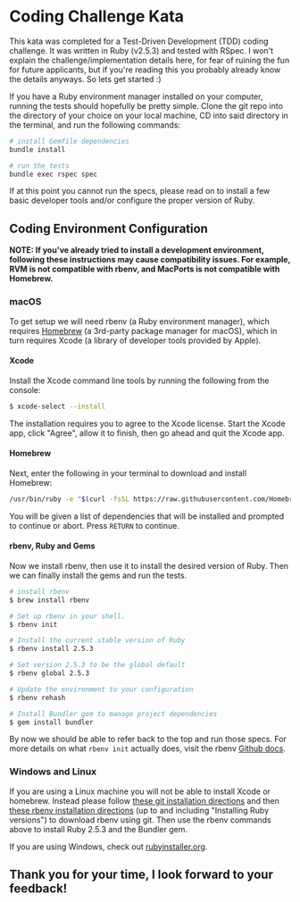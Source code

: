 # Coding Challenge Kata

This kata was completed for a Test-Driven Development (TDD) coding challenge. It was written in Ruby (v2.5.3) and tested with RSpec. I won't explain the challenge/implementation details here, for fear of ruining the fun for future applicants, but if you're reading this you probably already know the details anyways. So lets get started :)

If you have a Ruby environment manager installed on your computer, running the tests should hopefully be pretty simple. Clone the git repo into the directory of your choice on your local machine, CD into said directory in the terminal, and run the following commands:

```sh
# install Gemfile dependencies
bundle install

# run the tests
bundle exec rspec spec
```

If at this point you cannot run the specs, please read on to install a few basic developer tools and/or configure the proper version of Ruby.

## Coding Environment Configuration

**NOTE: If you've already tried to install a development environment, following these instructions may cause compatibility issues. For example, RVM is not compatible with rbenv, and MacPorts is not compatible with Homebrew.**

### macOS

To get setup we will need rbenv (a Ruby environment manager), which requires [Homebrew](https://brew.sh/) (a 3rd-party package manager for macOS), which in turn requires Xcode (a library of developer tools provided by Apple).

#### Xcode

Install the Xcode command line tools by running the following from the console:

```sh
$ xcode-select --install
```

The installation requires you to agree to the Xcode license. Start the Xcode app, click "Agree", allow it to finish, then go ahead and quit the Xcode app.

#### Homebrew

Next, enter the following in your terminal to download and install Homebrew:

```sh
/usr/bin/ruby -e "$(curl -fsSL https://raw.githubusercontent.com/Homebrew/install/master/install)"
```

You will be given a list of dependencies that will be installed and prompted to continue or abort. Press `RETURN` to continue.

#### rbenv, Ruby and Gems

Now we install rbenv, then use it to install the desired version of Ruby. Then we can finally install the gems and run the tests.

```sh
# install rbenv
$ brew install rbenv

# Set up rbenv in your shell.
$ rbenv init

# Install the current stable version of Ruby
$ rbenv install 2.5.3

# Set version 2.5.3 to be the global default
$ rbenv global 2.5.3

# Update the environment to your configuration
$ rbenv rehash

# Install Bundler gem to manage project dependencies
$ gem install bundler
```

By now we should be able to refer back to the top and run those specs.
For more details on what `rbenv init` actually does, visit the rbenv [Github docs](https://github.com/rbenv/rbenv#how-rbenv-hooks-into-your-shell).

### Windows and Linux 

If you are using a Linux machine you will not be able to install Xcode or homebrew. Instead please follow [these git installation directions](https://git-scm.com/book/en/v2/Getting-Started-Installing-Git) and then [these rbenv installation directions](https://github.com/rbenv/rbenv#basic-github-checkout) (up to and including "Installing Ruby versions") to download rbenv using git. Then use the rbenv commands above to install Ruby 2.5.3 and the Bundler gem.

If you are using Windows, check out [rubyinstaller.org](https://rubyinstaller.org/downloads/).

## Thank you for your time, I look forward to your feedback!